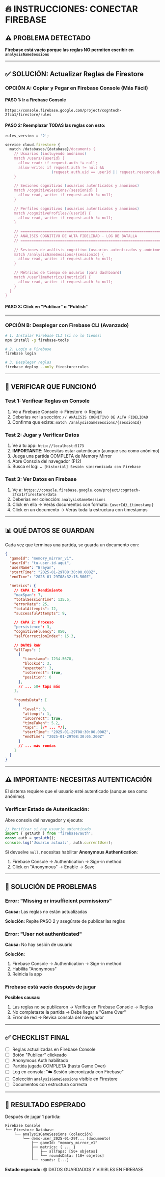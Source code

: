 # 🔥 INSTRUCCIONES: CONECTAR FIREBASE

## ⚠️ PROBLEMA DETECTADO

**Firebase está vacío porque las reglas NO permiten escribir en `analysisGameSessions`**

---

## ✅ SOLUCIÓN: Actualizar Reglas de Firestore

### **OPCIÓN A: Copiar y Pegar en Firebase Console (Más Fácil)**

#### PASO 1: Ir a Firebase Console
```
https://console.firebase.google.com/project/cogntech-2fca1/firestore/rules
```

#### PASO 2: Reemplazar TODAS las reglas con esto:

```javascript
rules_version = '2';

service cloud.firestore {
  match /databases/{database}/documents {
    // Usuarios (incluyendo anónimos)
    match /users/{userId} {
      allow read: if request.auth != null;
      allow write: if request.auth != null && 
                     (request.auth.uid == userId || request.resource.data.isAnonymous == true);
    }
    
    // Sesiones cognitivas (usuarios autenticados y anónimos)
    match /cognitiveSessions/{sessionId} {
      allow read, write: if request.auth != null;
    }
    
    // Perfiles cognitivos (usuarios autenticados y anónimos)
    match /cognitiveProfiles/{userId} {
      allow read, write: if request.auth != null;
    }
    
    // ============================================================================
    // ANÁLISIS COGNITIVO DE ALTA FIDELIDAD - LOG DE BATALLA
    // ============================================================================
    
    // Sesiones de análisis cognitivo (usuarios autenticados y anónimos)
    match /analysisGameSessions/{sessionId} {
      allow read, write: if request.auth != null;
    }
    
    // Métricas de tiempo de usuario (para dashboard)
    match /userTimeMetrics/{metricId} {
      allow read, write: if request.auth != null;
    }
  }
}
```

#### PASO 3: Click en "Publicar" o "Publish"

---

### **OPCIÓN B: Desplegar con Firebase CLI (Avanzado)**

```bash
# 1. Instalar Firebase CLI (si no lo tienes)
npm install -g firebase-tools

# 2. Login a Firebase
firebase login

# 3. Desplegar reglas
firebase deploy --only firestore:rules
```

---

## 🧪 VERIFICAR QUE FUNCIONÓ

### **Test 1: Verificar Reglas en Console**

1. Ve a Firebase Console → Firestore → Reglas
2. Deberías ver la sección: `// ANÁLISIS COGNITIVO DE ALTA FIDELIDAD`
3. Confirma que existe: `match /analysisGameSessions/{sessionId}`

### **Test 2: Jugar y Verificar Datos**

1. Ve a tu app: `http://localhost:5173`
2. **IMPORTANTE**: Necesitas estar autenticado (aunque sea como anónimo)
3. Juega una partida COMPLETA de Memory Mirror
4. Abre Consola del navegador (F12)
5. Busca el log: `☁️ [Historial] Sesión sincronizada con Firebase`

### **Test 3: Ver Datos en Firebase**

1. Ve a: `https://console.firebase.google.com/project/cogntech-2fca1/firestore/data`
2. Deberías ver colección: `analysisGameSessions`
3. Click en ella → Verás documentos con formato: `{userId}_{timestamp}`
4. Click en un documento → Verás toda la estructura con timestamps

---

## 📊 QUÉ DATOS SE GUARDAN

Cada vez que terminas una partida, se guarda un documento con:

```json
{
  "gameId": "memory_mirror_v1",
  "userId": "tu-user-id-aqui",
  "userName": "Brayan",
  "startTime": "2025-01-29T08:30:00.000Z",
  "endTime": "2025-01-29T08:32:15.500Z",
  
  "metrics": {
    // CAPA 1: Rendimiento
    "maxSpan": 7,
    "totalSessionTime": 135.5,
    "errorRate": 25,
    "totalAttempts": 12,
    "successfulAttempts": 9,
    
    // CAPA 2: Proceso
    "persistence": 3,
    "cognitiveFluency": 850,
    "selfCorrectionIndex": 15.3,
    
    // DATOS RAW
    "allTaps": [
      {
        "timestamp": 1234.5678,
        "blockId": 3,
        "expected": 3,
        "isCorrect": true,
        "position": 0
      },
      // ... 50+ taps más
    ],
    
    "roundsData": [
      {
        "level": 3,
        "attempt": 1,
        "isCorrect": true,
        "timeTaken": 5.2,
        "taps": [/* ... */],
        "startTime": "2025-01-29T08:30:00.000Z",
        "endTime": "2025-01-29T08:30:05.200Z"
      }
      // ... más rondas
    ]
  }
}
```

---

## ⚠️ IMPORTANTE: NECESITAS AUTENTICACIÓN

El sistema requiere que el usuario esté autenticado (aunque sea como anónimo).

### **Verificar Estado de Autenticación:**

Abre consola del navegador y ejecuta:

```javascript
// Verificar si hay usuario autenticado
import { getAuth } from 'firebase/auth';
const auth = getAuth();
console.log('Usuario actual:', auth.currentUser);
```

Si devuelve `null`, necesitas habilitar **Anonymous Authentication**:

1. Firebase Console → Authentication → Sign-in method
2. Click en "Anonymous" → Enable → Save

---

## 🚨 SOLUCIÓN DE PROBLEMAS

### Error: "Missing or insufficient permissions"

**Causa:** Las reglas no están actualizadas

**Solución:** Repite PASO 2 y asegúrate de publicar las reglas

### Error: "User not authenticated"

**Causa:** No hay sesión de usuario

**Solución:** 
1. Firebase Console → Authentication → Sign-in method
2. Habilita "Anonymous"
3. Reinicia la app

### Firebase está vacío después de jugar

**Posibles causas:**
1. Las reglas no se publicaron → Verifica en Firebase Console → Reglas
2. No completaste la partida → Debe llegar a "Game Over"
3. Error de red → Revisa consola del navegador

---

## ✅ CHECKLIST FINAL

- [ ] Reglas actualizadas en Firebase Console
- [ ] Botón "Publicar" clickeado
- [ ] Anonymous Auth habilitado
- [ ] Partida jugada COMPLETA (hasta Game Over)
- [ ] Log en consola: "☁️ Sesión sincronizada con Firebase"
- [ ] Colección `analysisGameSessions` visible en Firestore
- [ ] Documentos con estructura correcta

---

## 🎯 RESULTADO ESPERADO

Después de jugar 1 partida:

```
Firebase Console
└── Firestore Database
    └── analysisGameSessions (colección)
        └── demo-user_2025-01-29T... (documento)
            ├── gameId: "memory_mirror_v1"
            ├── metrics: { ... }
            │   ├── allTaps: [50+ objetos]
            │   └── roundsData: [10+ objetos]
            └── rounds: [...]
```

**Estado esperado:** 🟢 DATOS GUARDADOS Y VISIBLES EN FIREBASE
